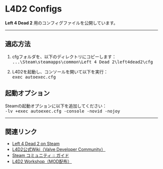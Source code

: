 # L4D2 Configs

**Left 4 Dead 2** 用のコンフィグファイルを公開しています。  

---

## 適応方法

1. cfgフォルダを、以下のディレクトリにコピーします：
<br><kbd>...\Steam\steamapps\common\Left 4 Dead 2\left4dead2\cfg

2. L4D2を起動し、コンソールを開いて以下を実行：
<br><kbd>exec autoexec.cfg

## 起動オプション

Steamの起動オプションに以下を追加してください：
<br><kbd>-lv +exec autoexec.cfg -console -novid -nojoy

---

## 関連リンク

- [Left 4 Dead 2 on Steam](https://store.steampowered.com/app/550/Left_4_Dead_2/)
- [L4D2公式Wiki（Valve Developer Community）](https://developer.valvesoftware.com/wiki/Left_4_Dead_2)
- [Steam コミュニティ :: ガイド](https://steamcommunity.com/app/550/guides/)
- [L4D2 Workshop（MOD配布）](https://steamcommunity.com/app/550/workshop/)
